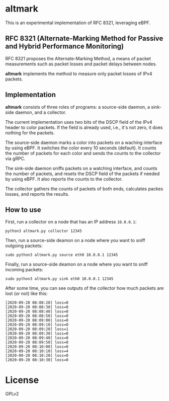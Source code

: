 # altmark

This is an experimental implementation of RFC 8321, leveraging eBPF.

## RFC 8321 (Alternate-Marking Method for Passive and Hybrid Performance Monitoring)

RFC 8321 proposes the Alternate-Marking Method, a means of packet measurements such as
packet losses and packet delays between nodes.

**altmark** implements the method to measure only packet losses of IPv4 packets.

## Implementation

**altmark** consists of three roles of programs: a source-side daemon, a sink-side daemon, and a collector.

The current implementation uses two bits of the DSCP field of the IPv4 header to color packets.
If the field is already used, i.e., it's not zero, it does nothing for the packets.

The source-side daemon marks a color into packets on a waching interface by using eBPF.
It switches the color every 10 seconds (default).
It counts the number of packets for each color and sends the counts to the collector via gRPC.

The sink-side daemon sniffs packets on a watching interface, and counts the number of packets,
and resets the DSCP field of the packets if needed by using eBPF.
It also reports the counts to the collector.

The collector gathers the counts of packets of both ends, calculates packes losses, and reports the results.

## How to use

First, run a collector on a node that has an IP address `10.0.0.1`:

```
python3 altmark.py collector 12345
```

Then, run a source-side deamon on a node where you want to sniff outgoing packets:

```
sudo python3 altmark.py source eth0 10.0.0.1 12345
```

Finally, run a source-side deamon on a node where you want to sniff incoming packets:

```
sudo python3 altmark.py sink eth0 10.0.0.1 12345
```

After some time, you can see outputs of the collector how much packets are lost (or not) like this:

```
[2020-09-20 08:08:20] loss=0
[2020-09-20 08:08:30] loss=0
[2020-09-20 08:08:40] loss=0
[2020-09-20 08:08:50] loss=0
[2020-09-20 08:09:00] loss=0
[2020-09-20 08:09:10] loss=0
[2020-09-20 08:09:20] loss=1
[2020-09-20 08:09:30] loss=0
[2020-09-20 08:09:40] loss=0
[2020-09-20 08:09:50] loss=0
[2020-09-20 08:10:00] loss=0
[2020-09-20 08:10:10] loss=4
[2020-09-20 08:10:20] loss=0
[2020-09-20 08:10:30] loss=0
```

# License

GPLv2
